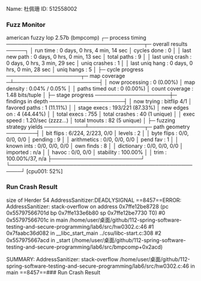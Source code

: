 
Name: 杜佩珊
ID: 512558002

### Fuzz Monitor
 american fuzzy lop 2.57b (bmpcomp)
┌─ process timing ─────────────────────────────────────┬─ overall results ─────┐ │ run time : 0 days, 0 hrs, 4 min, 14 sec │ cycles done : 0 │ │ last new path : 0 days, 0 hrs, 0 min, 13 sec │ total paths : 9 │ │ last uniq crash : 0 days, 0 hrs, 3 min, 29 sec │ uniq crashes : 1 │ │ last uniq hang : 0 days, 0 hrs, 0 min, 28 sec │ uniq hangs : 5 │ ├─ cycle progress ────────────────────┬─ map coverage ─┴───────────────────────┤ │ now processing : 0 (0.00%) │ map density : 0.04% / 0.05% │ │ paths timed out : 0 (0.00%) │ count coverage : 1.48 bits/tuple │ ├─ stage progress ────────────────────┼─ findings in depth ────────────────────┤ │ now trying : bitflip 4/1 │ favored paths : 1 (11.11%) │ │ stage execs : 193/221 (87.33%) │ new edges on : 4 (44.44%) │ │ total execs : 755 │ total crashes : 40 (1 unique) │ │ exec speed : 1.20/sec (zzzz...) │ total tmouts : 82 (5 unique) │ ├─ fuzzing strategy yields ───────────┴───────────────┬─ path geometry ────────┤ │ bit flips : 6/224, 2/223, 0/0 │ levels : 2 │ │ byte flips : 0/0, 0/0, 0/0 │ pending : 9 │ │ arithmetics : 0/0, 0/0, 0/0 │ pend fav : 1 │ │ known ints : 0/0, 0/0, 0/0 │ own finds : 8 │ │ dictionary : 0/0, 0/0, 0/0 │ imported : n/a │ │ havoc : 0/0, 0/0 │ stability : 100.00% │ │ trim : 100.00%/37, n/a ├────────────────────────┘ └─────────────────────────────────────────────────────┘ [cpu001: 52%]

### Run Crash Result
size of Herder 54 AddressSanitizer:DEADLYSIGNAL
==8457==ERROR: AddressSanitizer: stack-overflow on address 0x7ffe12be8728 (pc 0x55797566701d bp 0x7ffe133e6b80 sp 0x7ffe12be7730 T0) #0 0x55797566701c in main /home/user/桌面/github/112-spring-software-testing-and-secure-programming/lab6/src/hw0302.c:46 #1 0x7faabc36d082 in __libc_start_main ../csu/libc-start.c:308 #2 0x557975667acd in _start (/home/user/桌面/github/112-spring-software-testing-and-secure-programming/lab6/src/bmpcomp+0x2acd)

SUMMARY: AddressSanitizer: stack-overflow /home/user/桌面/github/112-spring-software-testing-and-secure-programming/lab6/src/hw0302.c:46 in main ==8457==### Run Crash Result

